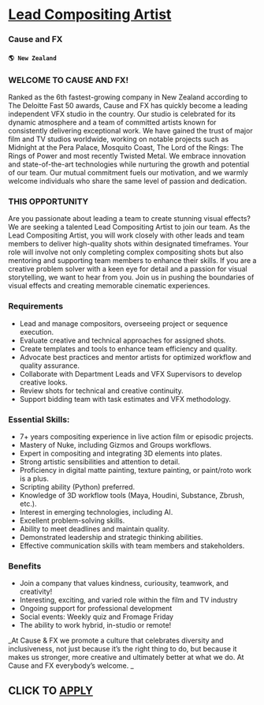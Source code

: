 # [Lead Compositing Artist](https://www.remotewlb.com/apply/lead-compositing-artist)  
### Cause and FX  
#### `🌎 New Zealand`  

### WELCOME TO CAUSE AND FX!

Ranked as the 6th fastest-growing company in New Zealand according to The Deloitte Fast 50 awards, Cause and FX has quickly become a leading independent VFX studio in the country. Our studio is celebrated for its dynamic atmosphere and a team of committed artists known for consistently delivering exceptional work. We have gained the trust of major film and TV studios worldwide, working on notable projects such as Midnight at the Pera Palace, Mosquito Coast, The Lord of the Rings: The Rings of Power and most recently Twisted Metal. We embrace innovation and state-of-the-art technologies while nurturing the growth and potential of our team. Our mutual commitment fuels our motivation, and we warmly welcome individuals who share the same level of passion and dedication.

### THIS OPPORTUNITY

Are you passionate about leading a team to create stunning visual effects? We are seeking a talented Lead Compositing Artist to join our team. As the Lead Compositing Artist, you will work closely with other leads and team members to deliver high-quality shots within designated timeframes. Your role will involve not only completing complex compositing shots but also mentoring and supporting team members to enhance their skills. If you are a creative problem solver with a keen eye for detail and a passion for visual storytelling, we want to hear from you. Join us in pushing the boundaries of visual effects and creating memorable cinematic experiences.

### Requirements

  * Lead and manage compositors, overseeing project or sequence execution.
  * Evaluate creative and technical approaches for assigned shots.
  * Create templates and tools to enhance team efficiency and quality.
  * Advocate best practices and mentor artists for optimized workflow and quality assurance.
  * Collaborate with Department Leads and VFX Supervisors to develop creative looks.
  * Review shots for technical and creative continuity.
  * Support bidding team with task estimates and VFX methodology.

### Essential Skills:

  * 7+ years compositing experience in live action film or episodic projects.
  * Mastery of Nuke, including Gizmos and Groups workflows.
  * Expert in compositing and integrating 3D elements into plates.
  * Strong artistic sensibilities and attention to detail.
  * Proficiency in digital matte painting, texture painting, or paint/roto work is a plus.
  * Scripting ability (Python) preferred.
  * Knowledge of 3D workflow tools (Maya, Houdini, Substance, Zbrush, etc.).
  * Interest in emerging technologies, including AI.
  * Excellent problem-solving skills.
  * Ability to meet deadlines and maintain quality.
  * Demonstrated leadership and strategic thinking abilities.
  * Effective communication skills with team members and stakeholders.

### Benefits

  * Join a company that values kindness, curiousity, teamwork, and creativity!
  * Interesting, exciting, and varied role within the film and TV industry
  * Ongoing support for professional development
  * Social events: Weekly quiz and Fromage Friday
  * The ability to work hybrid, in-studio or remote!

 _At Cause & FX we promote a culture that celebrates diversity and inclusiveness, not just because it’s the right thing to do, but because it makes us stronger, more creative and ultimately better at what we do. At Cause and FX everybody’s welcome. _

  
## CLICK TO [APPLY](https://www.remotewlb.com/apply/lead-compositing-artist)

